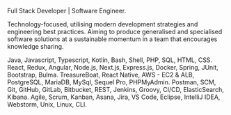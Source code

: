 Full Stack Developer | Software Engineer.

Technology-focused, utilising modern development strategies and engineering best practices. 
Aiming to produce generalised and specialised software solutions at a sustainable momentum in a team that encourages knowledge sharing.

Java, Javascript, Typescript, Kotlin, Bash, Shell, PHP, SQL, HTML, CSS.
React, Redux, Angular, Node.js, Next.js, Express.js, Docker, Spring, JUnit, Bootstrap, Bulma. TreasureBoat, React Native, AWS - EC2 & ALB, PostgreSQL, MariaDB, MySql, Sequel Pro, PHPMyAdmin. Postman, SCM, Git, GitHub, GitLab, Bitbucket, REST, Jenkins, Groovy, CI/CD, ElasticSearch, Kibana.
Agile, Scrum, Kanban, Asana, Jira, VS Code, Eclipse, IntelliJ IDEA, Webstorm, Unix, Linux, CLI.
